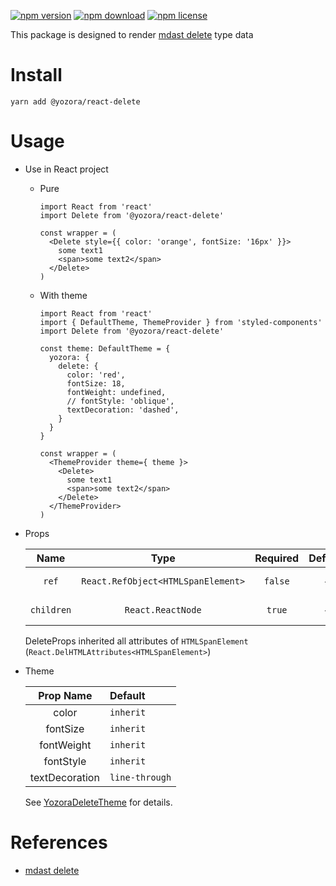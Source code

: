 [![npm version](https://img.shields.io/npm/v/@yozora/react-delete.svg)](https://www.npmjs.com/package/@yozora/react-delete)
[![npm download](https://img.shields.io/npm/dm/@yozora/react-delete.svg)](https://www.npmjs.com/package/@yozora/react-delete)
[![npm license](https://img.shields.io/npm/l/@yozora/react-delete.svg)](https://www.npmjs.com/package/@yozora/react-delete)


This package is designed to render [mdast delete][] type data


# Install

  ```shell
  yarn add @yozora/react-delete
  ```

# Usage
  * Use in React project

    - Pure

      ```tsx
      import React from 'react'
      import Delete from '@yozora/react-delete'

      const wrapper = (
        <Delete style={{ color: 'orange', fontSize: '16px' }}>
          some text1
          <span>some text2</span>
        </Delete>
      )
      ```

    - With theme

      ```tsx
      import React from 'react'
      import { DefaultTheme, ThemeProvider } from 'styled-components'
      import Delete from '@yozora/react-delete'

      const theme: DefaultTheme = {
        yozora: {
          delete: {
            color: 'red',
            fontSize: 18,
            fontWeight: undefined,
            // fontStyle: 'oblique',
            textDecoration: 'dashed',
          }
        }
      }

      const wrapper = (
        <ThemeProvider theme={ theme }>
          <Delete>
            some text1
            <span>some text2</span>
          </Delete>
        </ThemeProvider>
      )
      ```

  * Props

     Name       | Type                                | Required  | Default | Description
    :----------:|:-----------------------------------:|:---------:|:-------:|:-------------
     `ref`      | `React.RefObject<HTMLSpanElement>`  | `false`   | -       | Forwarded ref callback
     `children` | `React.ReactNode`                   | `true`    | -       | Delete content

    DeleteProps inherited all attributes of `HTMLSpanElement` (`React.DelHTMLAttributes<HTMLSpanElement>`)

  * Theme

     Prop Name      | Default
    :--------------:|:--------------
     color          | `inherit`
     fontSize       | `inherit`
     fontWeight     | `inherit`
     fontStyle      | `inherit`
     textDecoration | `line-through`

    See [YozoraDeleteTheme][] for details.


# References

  - [mdast delete][]


[mdast delete]: https://github.com/syntax-tree/mdast#delete
[YozoraDeleteTheme]: https://github.com/guanghechen/yozora-react/blob/master/packages/delete/src/theme.ts
